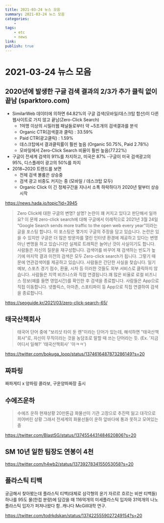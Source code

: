 ```yaml
---
title: 2021-03-24 뉴스 모음
summary: 2021-03-24 뉴스 모음
categories:
    - 
tags:
    - etc
    - news
link: 
publish: true
---
```


# 2021-03-24 뉴스 모음

## 2020년에 발생한 구글 검색 결과의 2/3가 추가 클릭 없이 끝남 (sparktoro.com)

- SimilarWeb 데이터에 의하면 64.82%의 구글 검색(모바일/데스크탑 합산)이 다른 웹사이트로 가지 않고 끝남(Zero-Click Search)
  - 1억명 이상의 시밀러웹 패널들로부터 약 ~5조개의 검색결과를 분석
  - Organic CTR(검색결과 클릭) : 33.59%
  - Paid CTR(광고클릭) : 1.59%
  - 데스크탑에서 결과클릭률이 훨씬 높음 (Organic 50.75%, Paid 2.78%)
  - 모바일에서 Zero-Click Search 비율이 훨씬 높음(77.22%)
- 구글이 전세계 검색의 91%를 차지하고, 미국은 87%
  -구글이 미국 검색광고의 95%, 디스플레이 광고의 50%를 차지
- 2018~2020 트렌드를 보면
  - 전체 검색 볼륨은 상승중
  - 검색 광고 비중도 커지는 중 (모바일 / 데스크탑 모두)
  - Organic Click 이 긴 정체구간을 지나서 소폭 하락하다가 2020년 말부터 상승 시작

<https://news.hada.io/topic?id=3945>

> Zero Click에 대한 구글의 변명? 설명?
> 논란이 꽤 커지고 있다고 판단해서 일까요? 이 문제 zero-click search에 대해 구글에서 이례적으로 2021년 3월 24일 “Google Search sends more traffic to the open web every year”이라는 글을 포스팅 합니다. 이 포스팅은 몇가지 구글의 주장을 담고 있습니다. 논란은 있을 수 있지만 구글은 더 많은 방문자를 열린 인터넷 환경에 제공하고 있다는 변명 아닌 변명을 하고 있습니다만 실제로 트래픽은 늘어난 것이 사실이기도 합니다.
> 사람들은 자신의 질문을 재구성합니다. 검색어를 바꾸어 재 검색하는 빈도가 높기에 마지막 결과 이전의 검색은 모두 Zero-click search가 됩니다. 그렇기 때문에 연관검색어를 제공하고 있습니다.
> 사람들은 간단한 사실을 찾습니다. 일기예보, 스포츠 경기 점수, 환율, 시차 등 이러한 것들도 외부 서비스로 클릭하지 않습니다.
> 사람들은 지역 비즈니스와 직접 연결됩니다.꽤 많은 비율로 로컬 비즈니스 정보(예를 들면 영업시간)를 확인한 후 검색을 종료합니다.
> 사람들은 App으로 직접 이동합니다. 넷플릭스, 아마존, 스포티파이 등 App으로 직접 연결하여 검색을 종료합니다.

<https://seoguide.kr/2021/03/zero-click-search-65/>

## 태국산책회사

> 태국어 단어 중에 "보리삿 타이 둔 렌"이라는 단어가 있는데, 해석하면 "태국산책회사"로, 자신이 무직이라는 것을 농담조로 말할 때 쓰는 단어라는 듯. (Ex. '지금 어디서 일해?' '태국산책회사' '아ㅋㅋ')

<https://twitter.com/bokuga_loop/status/1374616487873286149?s=20>

## 짜파링

짜파게티 x 양파링 콜라보, 구운양파짜장 출시

## 수에즈운하

> 수에즈 운하 현재상황 
> 20만톤급 화물선이 기관 고장으로 추진력 잃고 대각으로 끼어버린 상황
> 그래서 전세계의 화물선들이 운하 앞바다에 통과 못하고 모여있는중

<https://twitter.com/BlastSG/status/1374554431484620806?s=20>

## SM 10년 일한 팀장도 연봉이 4천

<https://twitter.com/h4wb2/status/1373927834155053058?s=20>

## 플라스틱 티백

궁금해서 찾아봤는데 플라스틱 티백(대체로 삼각형의 윤기 자르르 흐르는 비싼 티백들)하나를 95도 물(한컵 분량)에 담갔을 때 116억개의 미세플라스틱 입자와 31억개의 나노플라스틱 입자가 퍼져나왔다 함..캐나다 McGill대학 연구.

<https://twitter.com/todrkdskan/status/1374225559027249154?s=20>
